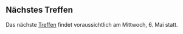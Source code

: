 ## Nächstes Treffen
Das nächste [Treffen](/Treffen/Termine/05_2020/) findet voraussichtlich am Mittwoch, 6. Mai statt.